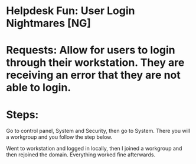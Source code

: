 # Helpdesk Fun: User Login Nightmares [NG]

# Requests: Allow for users to login through their workstation. They are receiving an error that they are not able to login. 

# Steps: 

Go to control panel, System and Security, then go to System. There you will a workgroup and you follow the step below. 

Went to workstation and logged in locally, then I joined a workgroup and then rejoined the domain. Everything worked fine afterwards. 

